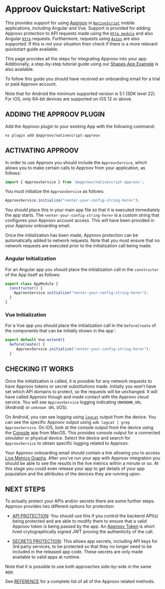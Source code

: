 # Approov Quickstart: NativeScript

This provides support for using [Approov](https://www.approov.io) in [`NativeScript`](https://docs.nativescript.org/) mobile applications, including Angular and Vue. Support is provided for adding Approov protection to API requests made using the [`Http module`](https://docs.nativescript.org/http.html) and also Angular [`Http`](https://v7.docs.nativescript.org/angular/ng-framework-modules/http) requests. Furthermore, requests using [`Axios`](https://axios-http.com/) are also supported. If this is not your situation then check if there is a more relevant quickstart guide available.

This page provides all the steps for integrating Approov into your app. Additionally, a step-by-step tutorial guide using our [Shapes App Example](https://github.com/approov/quickstart-nativescript/blob/main/SHAPES-EXAMPLE.md) is also available.

To follow this guide you should have received an onboarding email for a trial or paid Approov account.

Note that for Android the minimum supported version is 5.1 (SDK level 22). For iOS, only 64-bit devices are supported on iOS 12 or above.

## ADDING THE APPROOV PLUGIN

Add the Approov plugin to your existing App with the following command:

```
ns plugin add @approov/nativescript-approov
```

## ACTIVATING APPROOV

In order to use Approov you should include the `ApproovService`, which allows you to make certain calls to Approov from your application, as follows:

```Javascript
import { ApproovService } from '@approov/nativescript-approov';
```

You must initialize the `ApproovService` as follows:

```Javascript
ApproovService.initialize("<enter-your-config-string-here>");
```

You should place this in your main app file so that it is executed immediately the app starts. The `<enter-your-config-string-here>` is a custom string that configures your Approov account access. This will have been provided in your Approov onboarding email.

Once the initialization has been made, Approov protection can be automatically added to network requests. Note that you must ensure that no network requests are executed prior to the initialization call being made.

### Angular Initialization

For an Angular app you should place the initialization call in the `constructor` of the App itself as follows:

```Javascript
export class AppModule {
  constructor() {
    ApproovService.initialize("<enter-your-config-string-here>");
  }
}
```

### Vue Initialization

For a Vue app you should place the initialization call in the `beforeCreate` of the components that can be initially shown in the app`:

```Javascript
export default Vue.extend({
  beforeCreate() {
     ApproovService.initialize("<enter-your-config-string-here>");
  }
```

## CHECKING IT WORKS
Once the initialization is called, it is possible for any network requests to have Approov tokens or secret substitutions made. Initially you won't have set which API domains to protect, so the requests will be unchanged. It will have called Approov though and made contact with the Approov cloud service. You will see `ApproovService` logging indicating `UNKNOWN_URL` (Android) or `unknown URL` (iOS).

On Android, you can see logging using [`logcat`](https://developer.android.com/studio/command-line/logcat) output from the device. You can see the specific Approov output using `adb logcat | grep ApproovService`. On iOS, look at the console output from the device using the [Console](https://support.apple.com/en-gb/guide/console/welcome/mac) app from MacOS. This provides console output for a connected simulator or physical device. Select the device and search for `ApproovService` to obtain specific logging related to Approov.

Your Approov onboarding email should contain a link allowing you to access [Live Metrics Graphs](https://approov.io/docs/latest/approov-usage-documentation/#metrics-graphs). After you've run your app with Approov integration you should be able to see the results in the live metrics within a minute or so. At this stage you could even release your app to get details of your app population and the attributes of the devices they are running upon.

## NEXT STEPS
To actually protect your APIs and/or secrets there are some further steps. Approov provides two different options for protection:

* [API PROTECTION](https://github.com/approov/quickstart-nativescript/blob/main/API-PROTECTION.md): You should use this if you control the backend API(s) being protected and are able to modify them to ensure that a valid Approov token is being passed by the app. An [Approov Token](https://approov.io/docs/latest/approov-usage-documentation/#approov-tokens) is short lived crytographically signed JWT proving the authenticity of the call.

* [SECRETS PROTECTION](https://github.com/approov/quickstart-nativescript/blob/main/SECRETS-PROTECTION.md): This allows app secrets, including API keys for 3rd party services, to be protected so that they no longer need to be included in the released app code. These secrets are only made available to valid apps at runtime.

Note that it is possible to use both approaches side-by-side in the same app.

See [REFERENCE](https://github.com/approov/quickstart-nativescript/blob/main/REFERENCE.md) for a complete list of all of the Approov related methods.
